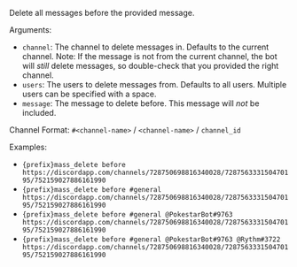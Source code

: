 Delete all messages before the provided message.

Arguments:
* `channel`: The channel to delete messages in. Defaults to the current channel. Note: If the message is not from the current channel, the bot will *still* delete messages, so double-check that you provided the right channel.
* `users`: The users to delete messages from. Defaults to all users. Multiple users can be specified with a space.
* `message`: The message to delete before. This message will *not* be included.

Channel Format: `#<channel-name>` / `<channel-name>` / `channel_id`

Examples:
* `{prefix}mass_delete before https://discordapp.com/channels/728750698816340028/728756333150470195/752159027886161990`
* `{prefix}mass_delete before #general https://discordapp.com/channels/728750698816340028/728756333150470195/752159027886161990`
* `{prefix}mass_delete before #general @PokestarBot#9763 https://discordapp.com/channels/728750698816340028/728756333150470195/752159027886161990`
* `{prefix}mass_delete before #general @PokestarBot#9763 @Rythm#3722 https://discordapp.com/channels/728750698816340028/728756333150470195/752159027886161990`
